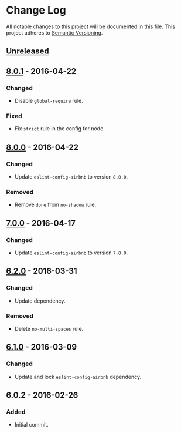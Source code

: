 # Change Log
All notable changes to this project will be documented in this file.
This project adheres to [Semantic Versioning](http://semver.org/).

## [Unreleased]

## [8.0.1] - 2016-04-22
### Changed
- Disable `global-require` rule.

### Fixed
- Fix `strict` rule in the config for node.

## [8.0.0] - 2016-04-22
### Changed
- Update `eslint-config-airbnb` to version `8.0.0`.

### Removed
- Remove `done` from `no-shadow` rule.

## [7.0.0] - 2016-04-17
### Changed
- Update `eslint-config-airbnb` to version `7.0.0`.

## [6.2.0] - 2016-03-31
### Changed
- Update dependency.

### Removed
- Delete `no-multi-spaces` rule.

## [6.1.0] - 2016-03-09
### Changed
- Update and lock `eslint-config-airbnb` dependency.

## 6.0.2 - 2016-02-26
### Added
- Initial commit.

[Unreleased]: https://github.com/exeto/eslint-config-exeto/compare/v8.0.1...HEAD
[8.0.1]: https://github.com/exeto/eslint-config-exeto/compare/v8.0.0...v8.0.1
[8.0.0]: https://github.com/exeto/eslint-config-exeto/compare/v7.0.0...v8.0.0
[7.0.0]: https://github.com/exeto/eslint-config-exeto/compare/v6.2.0...v7.0.0
[6.2.0]: https://github.com/exeto/eslint-config-exeto/compare/v6.1.0...v6.2.0
[6.1.0]: https://github.com/exeto/eslint-config-exeto/compare/v6.0.2...v6.1.0
